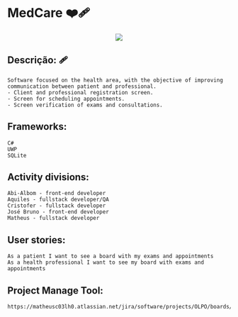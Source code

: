 # MedCare ❤️‍🩹

<div align="center">
<img src="https://user-images.githubusercontent.com/79264322/203453279-0d722bbd-6940-438b-b119-070d1541f7b1.jpeg"/>
</div>


## Descrição: 🩹
	Software focused on the health area, with the objective of improving communication between patient and professional.
	- Client and professional registration screen.
	- Screen for scheduling appointments.
	- Screen verification of exams and consultations.
	
## Frameworks:
	C#
	UWP
	SQLite

## Activity divisions:
	Abi-Albom - front-end developer
	Aquiles - fullstack developer/QA
	Cristofer - fullstack developer
	José Bruno - front-end developer
	Matheus - fullstack developer

## User stories:
	As a patient I want to see a board with my exams and appointments
	As a health professional I want to see my board with exams and appointments

## Project Manage Tool:
	https://matheusc03lh0.atlassian.net/jira/software/projects/OLPO/boards/3

